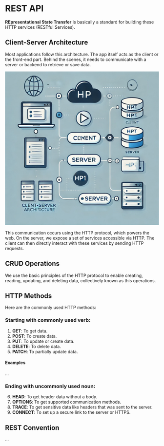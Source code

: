 # REST API

**REpresentational State Transfer** Is basically a standard for building these HTTP services (RESTful Services).

## Client-Server Architecture

Most applications follow this architecture. The app itself acts as the client or the front-end part. Behind the scenes, it needs to communicate with a server or backend to retrieve or save data.

![clientserver-arch](images/clientserver-arch.png)

This communication occurs using the HTTP protocol, which powers the web. On the server, we expose a set of services accessible via HTTP. The client can then directly interact with these services by sending HTTP requests.

## CRUD Operations

We use the basic principles of the HTTP protocol to enable creating, reading, updating, and deleting data, collectively known as this operations.

## HTTP Methods

Here are the commonly used HTTP methods:

### Starting with commonly used verb:

1. **GET**: To get data.
2. **POST**: To create data.
3. **PUT**: To update or create data.
4. **DELETE**: To delete data.
5. **PATCH**: To partially update data.

#### Examples

...

### Ending with uncommonly used noun:

6. **HEAD**: To get header data without a body.
7. **OPTIONS**: To get supported communication methods.
8. **TRACE**: To get sensitive data like headers that was sent to the server.
9. **CONNECT**: To set up a secure link to the server or HTTPS.

## REST Convention

...
